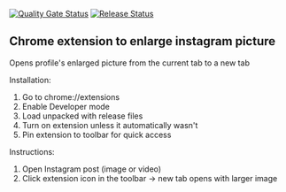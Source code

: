 [![Quality Gate Status](https://sonarcloud.io/api/project_badges/measure?project=Tsingis_instagram-pic-enlarger&metric=alert_status)](https://sonarcloud.io/summary/new_code?id=Tsingis_instagram-pic-enlarger) [![Release Status](https://github.com/tsingis/instagram-pic-enlarger/actions/workflows/release.yml/badge.svg)](https://github.com/tsingis/instagram-pic-enlarger/actions/workflows/release.yml)

## Chrome extension to enlarge instagram picture

Opens profile's enlarged picture from the current tab to a new tab

Installation:

1. Go to chrome://extensions
2. Enable Developer mode
3. Load unpacked with release files
4. Turn on extension unless it automatically wasn't
5. Pin extension to toolbar for quick access

Instructions:

1. Open Instagram post (image or video)
2. Click extension icon in the toolbar &#8594; new tab opens with larger image
